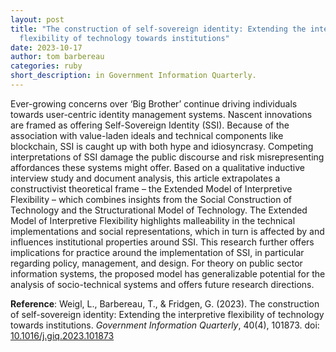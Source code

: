 ```yaml
---
layout: post
title: "The construction of self-sovereign identity: Extending the interpretive
  flexibility of technology towards institutions"
date: 2023-10-17
author: tom barbereau
categories: ruby
short_description: in Government Information Quarterly.
---
```

Ever-growing concerns over ‘Big Brother’ continue driving individuals towards user-centric identity management systems. Nascent innovations are framed as offering Self-Sovereign Identity (SSI). Because of the association with value-laden ideals and technical components like blockchain, SSI is caught up with both hype and idiosyncrasy. Competing interpretations of SSI damage the public discourse and risk misrepresenting affordances these systems might offer. Based on a qualitative inductive interview study and document analysis, this article extrapolates a constructivist theoretical frame – the Extended Model of Interpretive Flexibility – which combines insights from the Social Construction of Technology and the Structurational Model of Technology. The Extended Model of Interpretive Flexibility highlights malleability in the technical implementations and social representations, which in turn is affected by and influences institutional properties around SSI. This research further offers implications for practice around the implementation of SSI, in particular regarding policy, management, and design. For theory on public sector information systems, the proposed model has generalizable potential for the analysis of socio-technical systems and offers future research directions.

**Reference**: Weigl, L., Barbereau, T., & Fridgen, G. (2023). The construction of self-sovereign identity: Extending the interpretive flexibility of technology towards institutions. _Government Information Quarterly_, 40(4), 101873. doi: [10.1016/j.giq.2023.101873](https://doi.org/10.1016/j.giq.2023.101873)